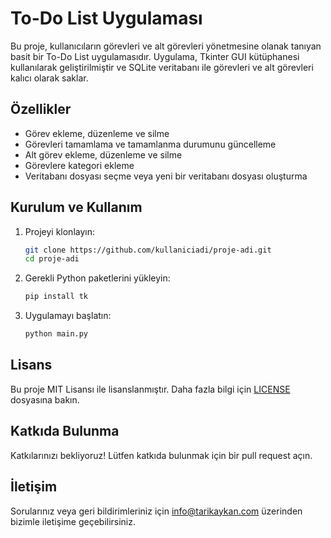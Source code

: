 # To-Do List Uygulaması

Bu proje, kullanıcıların görevleri ve alt görevleri yönetmesine olanak tanıyan basit bir To-Do List uygulamasıdır. Uygulama, Tkinter GUI kütüphanesi kullanılarak geliştirilmiştir ve SQLite veritabanı ile görevleri ve alt görevleri kalıcı olarak saklar.

## Özellikler

- Görev ekleme, düzenleme ve silme
- Görevleri tamamlama ve tamamlanma durumunu güncelleme
- Alt görev ekleme, düzenleme ve silme
- Görevlere kategori ekleme
- Veritabanı dosyası seçme veya yeni bir veritabanı dosyası oluşturma

## Kurulum ve Kullanım

1. Projeyi klonlayın:
    ```bash
    git clone https://github.com/kullaniciadi/proje-adi.git
    cd proje-adi
    ```

2. Gerekli Python paketlerini yükleyin:
    ```bash
    pip install tk
    ```

3. Uygulamayı başlatın:
    ```bash
    python main.py
    ```

## Lisans

Bu proje MIT Lisansı ile lisanslanmıştır. Daha fazla bilgi için [LICENSE](LICENSE) dosyasına bakın.

## Katkıda Bulunma

Katkılarınızı bekliyoruz! Lütfen katkıda bulunmak için bir pull request açın.

## İletişim

Sorularınız veya geri bildirimleriniz için info@tarikaykan.com üzerinden bizimle iletişime geçebilirsiniz.
